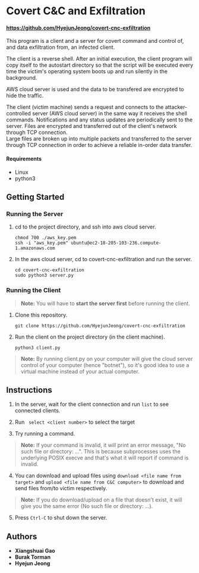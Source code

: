 # __Covert C&C and Exfiltration__

#### https://github.com/HyejunJeong/covert-cnc-exfiltration

This program is a client and a server for covert command and control of, and data exfiltration from, an infected client.

The client is a reverse shell. After an initial execution, the client program will copy itself to the autostart directory so that the script will be executed every time the victim's operating system boots up and run silently in the background. 

AWS cloud server is used and the data to be transfered are encrypted to hide the traffic.

The client (victim machine) sends a request and connects to the attacker-controlled server (AWS cloud server) in the same way it receives the shell commands. Notifications and any status updates are periodically sent to the server. Files are encrypted and transferred out of the client's network through TCP connection.  
Large files are broken up into multiple packets and transferred to the server through TCP connection in order to achieve a reliable in-order data transfer.


#### __Requirements__ 
* Linux
* python3

## __Getting Started__


### Running the __Server__

1. cd to the project directory, and ssh into aws cloud server. 
    ```shell
    chmod 700 ./aws_key.pem 
    ssh -i "aws_key.pem" ubuntu@ec2-18-205-103-236.compute-1.amazonaws.com
    ```
2. In the aws cloud server, cd to covert-cnc-exfiltration and run the server.
    ```shell
    cd covert-cnc-exfiltration
    sudo python3 server.py
    ```

### Running the __Client__
> **Note:** You will have to **start the server first** before running the client.

1. Clone this repository.
    ```shell
    git clone https://github.com/HyejunJeong/covert-cnc-exfiltration
    ```

2. Run the client on the project directory (in the client machine).
    ```shell
    python3 client.py
    ```
> **Note:** By running client.py on your computer will give the cloud server control of your computer (hence "botnet"), so it's good idea to use a virtual machine instead of your actual computer.



## __Instructions__

1. In the server, wait for the client connection and run ``` list ``` to see connected clients.

2. Run ``` select <client number>``` to select the target
3. Try running a command. 

> **Note:** If your command is invalid, it will print an error message, "No such file or directory: ...". This is because subprocesses uses the underlying POSIX execve and that's what it will report if command is invalid.

4. You can download and upload files using ``` download <file name from target> ``` and ``` upload <file name from C&C computer> ``` to download and send files from/to victim respectively.

> **Note:** If you do download/upload on a file that doesn't exist, it will give you the same error (No such file or directory: ...).

5. Press ``Ctrl-C`` to shut down the server.


## Authors

* **Xiangshuai Gao** 
* **Burak Torman**
* **Hyejun Jeong**
